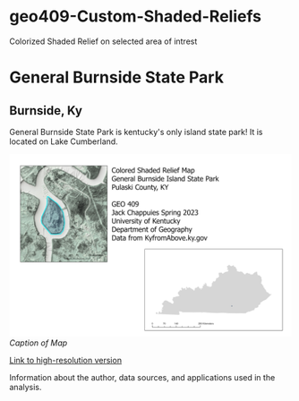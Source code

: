 # geo409-Custom-Shaded-Reliefs
Colorized Shaded Relief on selected area of intrest
# General Burnside State Park
## Burnside, Ky 

General Burnside State Park is kentucky's only island state park! It is located on Lake Cumberland.

![Caption of map](Map.jpg)     
*Caption of Map*

[Link to high-resolution version](Map.pdf)     

Information about the author, data sources, and applications used in the analysis.
